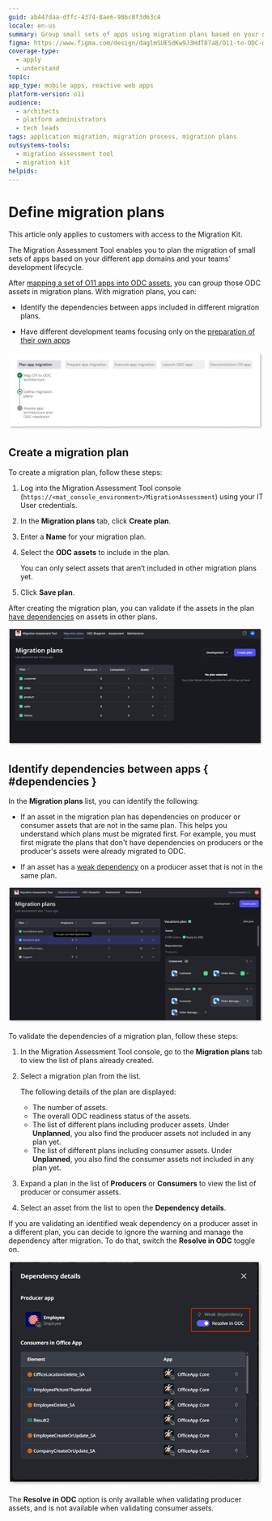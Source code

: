 ```yaml
---
guid: ab447daa-dffc-4374-8ae6-986c8f3d63c4
locale: en-us
summary: Group small sets of apps using migration plans based on your different app domains.
figma: https://www.figma.com/design/daglmSUESdKw9J3HdT87a8/O11-to-ODC-migration?node-id=2655-1045
coverage-type:
  - apply
  - understand
topic: 
app_type: mobile apps, reactive web apps
platform-version: o11
audience:
  - architects
  - platform administrators
  - tech leads
tags: application migration, migration process, migration plans
outsystems-tools:
  - migration assessment tool
  - migration kit
helpids: 
---
```


# Define migration plans

<div class="info" markdown="1">

This article only applies to customers with access to the Migration Kit.

</div>

The Migration Assessment Tool enables you to plan the migration of small sets of apps based on your different app domains and your teams' development lifecycle.

After [mapping a set of O11 apps into ODC assets](plan-map-apps.md), you can group those ODC assets in migration plans. With migration plans, you can:

* Identify the dependencies between apps included in different migration plans.

* Have different development teams focusing only on the [preparation of their own apps](../prepare/prep-intro.md)

![Diagram showing the Define migration plans step in the migration process.](images/prep-define-plans-diag.png "Define migration plans")

## Create a migration plan

To create a migration plan, follow these steps:

1. Log into the Migration Assessment Tool console (`https://<mat_console_environment>/MigrationAssessment`) using your IT User credentials.

1. In the **Migration plans** tab, click **Create plan**.

1. Enter a **Name** for your migration plan.

1. Select the **ODC assets** to include in the plan. 

    You can only select assets that aren’t included in other migration plans yet.

1. Click **Save plan**.

After creating the migration plan, you can validate if the assets in the plan [have dependencies](#dependencies) on assets in other plans.

![Migration plan list in Migration Assessment Tool.](images/migration-plan-list-at.png "Migration plan list")

## Identify dependencies between apps { #dependencies }

In the **Migration plans** list, you can identify the following:

* If an asset in the migration plan has dependencies on producer or consumer assets that are not in the same plan. This helps you understand which plans must be migrated first. For example, you must first migrate the plans that don't have dependencies on producers or the producer's assets were already migrated to ODC.

* If an asset has a [weak dependency](../../building-apps/reuse-and-refactor/strong-weak-dependencies.md#weak-dependencies) on a producer asset that is not in the same plan.

![Migration plan details showing weak dependencies.](images/migration-plan-details-at.png "Migration plan details")

To validate the dependencies of a migration plan, follow these steps:

1. In the Migration Assessment Tool console, go to the **Migration plans** tab to view the list of plans already created.

1. Select a migration plan from the list.

    The following details of the plan are displayed:

      * The number of assets.
      * The overall ODC readiness status of the assets.
      * The list of different plans including producer assets. Under **Unplanned**, you also find the producer assets not included in any plan yet.
      * The list of different plans including consumer assets. Under **Unplanned**, you also find the consumer assets not included in any plan yet.

1. Expand a plan in the list of **Producers** or **Consumers** to view the list of producer or consumer assets.

1. Select an asset from the list to open the **Dependency details**.

If you are validating an identified weak dependency on a producer asset in a different plan, you can decide to ignore the warning and manage the dependency after migration. To do that, switch the **Resolve in ODC** toggle on.

![Dependency details with Resolve in ODC option.](images/migration-plan-dependency-details-at.png "Dependency details")

The **Resolve in ODC** option is only available when validating producer assets, and is not available when validating consumer assets.
